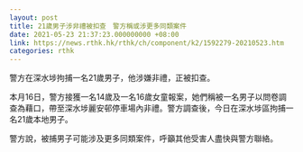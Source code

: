 ```yaml
---
layout: post
title: 21歲男子涉非禮被扣查　警方稱或涉更多同類案件
date: 2021-05-23 21:37:23.000000000 +08:00
link: https://news.rthk.hk/rthk/ch/component/k2/1592279-20210523.htm
categories: rthk
---
```


警方在深水埗拘捕一名21歲男子，他涉嫌非禮，正被扣查。

本月16日，警方接獲一名14歲及一名16歲女童報案，她們稱被一名男子以問卷調查為藉口，帶至深水埗麗安邨停車場內非禮。警方調查後，今日在深水埗區拘捕一名21歲本地男子。

警方說，被捕男子可能涉及更多同類案件，呼籲其他受害人盡快與警方聯絡。
